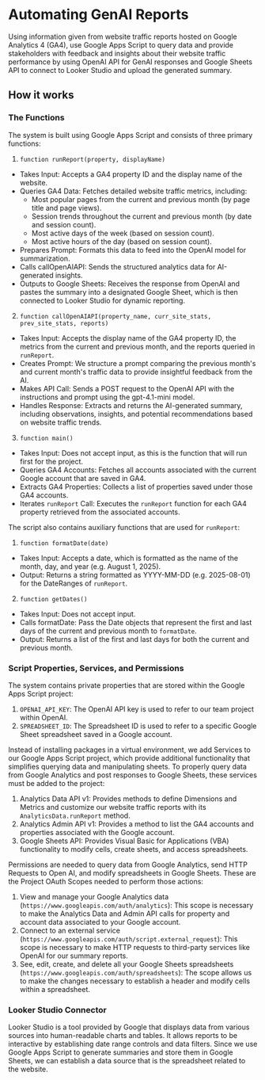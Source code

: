 # Automating GenAI Reports
Using information given from website traffic reports hosted on Google Analytics 4 (GA4), use Google Apps Script to query data and provide stakeholders with feedback and insights about their website traffic performance by using OpenAI API for GenAI responses and Google Sheets API to connect to Looker Studio and upload the generated summary.

## How it works
### The Functions
The system is built using Google Apps Script and consists of three primary functions:

1. `function runReport(property, displayName)`
- Takes Input: Accepts a GA4 property ID and the display name of the website.
- Queries GA4 Data: Fetches detailed website traffic metrics, including:
  - Most popular pages from the current and previous month (by page title and page views).
  - Session trends throughout the current and previous month (by date and session count).
  - Most active days of the week (based on session count).
  - Most active hours of the day (based on session count).
- Prepares Prompt: Formats this data to feed into the OpenAI model for summarization.
- Calls callOpenAIAPI: Sends the structured analytics data for AI-generated insights.
- Outputs to Google Sheets: Receives the response from OpenAI and pastes the summary into a designated Google Sheet, which is then connected to Looker Studio for dynamic reporting.

2. `function callOpenAIAPI(property_name, curr_site_stats, prev_site_stats, reports)`
- Takes Input: Accepts the display name of the GA4 property ID, the metrics from the current and previous month, and the reports queried in `runReport`.
- Creates Prompt: We structure a prompt comparing the previous month's and current month's traffic data to provide insightful feedback from the AI.
- Makes API Call: Sends a POST request to the OpenAI API with the instructions and prompt using the gpt-4.1-mini model.
- Handles Response: Extracts and returns the AI-generated summary, including observations, insights, and potential recommendations based on website traffic trends.

3. `function main()`
- Takes Input: Does not accept input, as this is the function that will run first for the project.
- Queries GA4 Accounts: Fetches all accounts associated with the current Google account that are saved in GA4.
- Extracts GA4 Properties: Collects a list of properties saved under those GA4 accounts.
- Iterates `runReport` Call: Executes the `runReport` function for each GA4 property retrieved from the associated accounts.

The script also contains auxiliary functions that are used for `runReport`:

1. `function formatDate(date)`
- Takes Input: Accepts a date, which is formatted as the name of the month, day, and year (e.g. August 1, 2025).
- Output: Returns a string formatted as YYYY-MM-DD (e.g. 2025-08-01) for the DateRanges of `runReport`.

2. `function getDates()`
- Takes Input: Does not accept input.
- Calls formatDate: Pass the Date objects that represent the first and last days of the current and previous month to `formatDate`.
- Output: Returns a list of the first and last days for both the current and previous month.

### Script Properties, Services, and Permissions
The system contains private properties that are stored within the Google Apps Script project:

1. `OPENAI_API_KEY`: The OpenAI API key is used to refer to our team project within OpenAI.
2. `SPREADSHEET_ID`: The Spreadsheet ID is used to refer to a specific Google Sheet spreadsheet saved in a Google account.

Instead of installing packages in a virtual environment, we add Services to our Google Apps Script project, which provide additional functionality that simplifies querying data and manipulating sheets. To properly query data from Google Analytics and post responses to Google Sheets, these services must be added to the project:

1. Analytics Data API v1: Provides methods to define Dimensions and Metrics and customize our website traffic reports with its `AnalyticsData.runReport` method.
2. Analytics Admin API v1: Provides a method to list the GA4 accounts and properties associated with the Google account.
3. Google Sheets API: Provides Visual Basic for Applications (VBA) functionality to modify cells, create sheets, and access spreadsheets.

Permissions are needed to query data from Google Analytics, send HTTP Requests to Open AI, and modify spreadsheets in Google Sheets. These are the Project OAuth Scopes needed to perform those actions:

1. View and manage your Google Analytics data (`https://www.googleapis.com/auth/analytics`): This scope is necessary to make the Analytics Data and Admin API calls for property and account data associated to your Google account.
2. Connect to an external service (`https://www.googleapis.com/auth/script.external_request`): This scope is necessary to make HTTP requests to third-party services like OpenAI for our summary reports.
3. See, edit, create, and delete all your Google Sheets spreadsheets (`https://www.googleapis.com/auth/spreadsheets`): The scope allows us to make the changes necessary to establish a header and modify cells within a spreadsheet.

### Looker Studio Connector
Looker Studio is a tool provided by Google that displays data from various sources into human-readable charts and tables. It allows reports to be interactive by establishing date range controls and data filters. Since we use Google Apps Script to generate summaries and store them in Google Sheets, we can establish a data source that is the spreadsheet related to the website.
